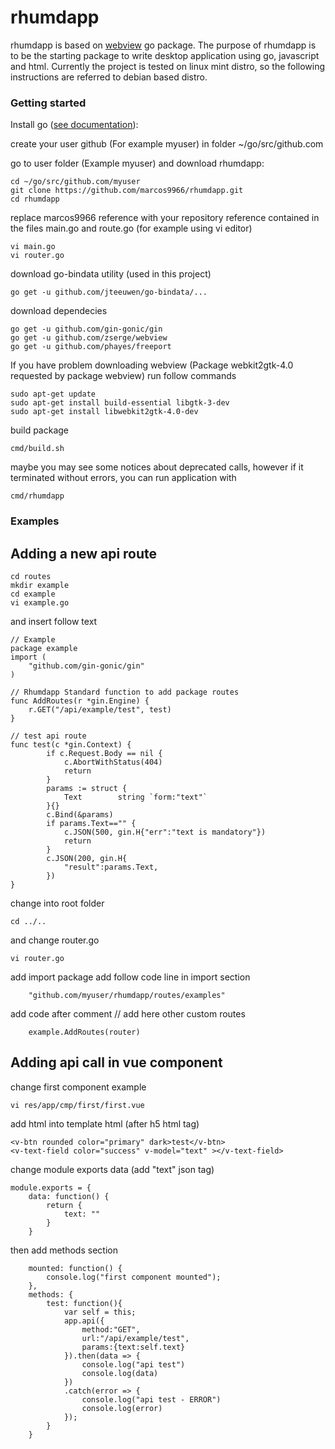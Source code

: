 # rhumdapp

rhumdapp is based on [webview](https://github.com/zserge/webview) go package.
The purpose of rhumdapp is to be the starting package to write desktop application using go, javascript and html.
Currently the project is tested on linux mint distro, so the following instructions are referred to debian based distro.

### Getting started

Install go ([see documentation](https://golang.org/doc/install)):

create your user github (For example myuser) in folder ~/go/src/github.com

go to user folder (Example myuser)
and download rhumdapp:
```
cd ~/go/src/github.com/myuser
git clone https://github.com/marcos9966/rhumdapp.git
cd rhumdapp
```

replace marcos9966 reference with your repository reference contained in the files
main.go and route.go (for example using vi editor)
```
vi main.go
vi router.go
```


download go-bindata utility (used in this project)
```
go get -u github.com/jteeuwen/go-bindata/...
```

download dependecies
```
go get -u github.com/gin-gonic/gin
go get -u github.com/zserge/webview
go get -u github.com/phayes/freeport
```

If you have problem downloading webview  (Package webkit2gtk-4.0 requested by package webview)
run follow commands
```
sudo apt-get update
sudo apt-get install build-essential libgtk-3-dev
sudo apt-get install libwebkit2gtk-4.0-dev
```

build package
```
cmd/build.sh
```

maybe you may see some notices about deprecated calls, however if it terminated without errors, you can run application with
```
cmd/rhumdapp
```

### Examples

## Adding a new api route

```
cd routes
mkdir example
cd example
vi example.go
```

and insert follow text

```
// Example
package example
import (
    "github.com/gin-gonic/gin"
)

// Rhumdapp Standard function to add package routes
func AddRoutes(r *gin.Engine) {
    r.GET("/api/example/test", test)
}

// test api route
func test(c *gin.Context) {
        if c.Request.Body == nil {
            c.AbortWithStatus(404)
            return
        }
        params := struct {
            Text    	string `form:"text"`
        }{}
        c.Bind(&params)
        if params.Text=="" {
            c.JSON(500, gin.H{"err":"text is mandatory"})
            return
        }
        c.JSON(200, gin.H{
            "result":params.Text,
        })
}
```
change into root folder
```
cd ../..
```
and change router.go
```
vi router.go
```
add import package
add follow code line in import section
```
    "github.com/myuser/rhumdapp/routes/examples"
```
add code after comment
// add here other custom routes
```
    example.AddRoutes(router)
```

## Adding api call in vue component
change first component example 
```
vi res/app/cmp/first/first.vue
```
add html into template html (after h5 html tag)
```
<v-btn rounded color="primary" dark>test</v-btn>
<v-text-field color="success" v-model="text" ></v-text-field>

```
change module exports data (add "text" json tag)
```
module.exports = {
    data: function() {
        return {
            text: ""
        }
    }
```
then add methods section
```
    mounted: function() {
        console.log("first component mounted");
    },
    methods: {
        test: function(){
            var self = this;
            app.api({
                method:"GET",
                url:"/api/example/test",
                params:{text:self.text}
            }).then(data => {
                console.log("api test")
                console.log(data)
            })
            .catch(error => {
                console.log("api test - ERROR")
                console.log(error)
            });
        }
    }


```